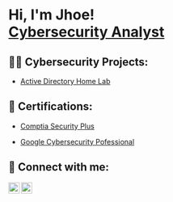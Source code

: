<h1>Hi, I'm Jhoe! <br/><a href="https://www.linkedin.com/in/joseph-igah/">Cybersecurity Analyst</a>
<h2>👨‍💻 Cybersecurity Projects:</h2>


  - [Active Directory Home Lab](https://github.com/joshmadakor1/Algorithms-Practice)


<h2> 📄 Certifications:</h2>


  - [Comptia Security Plus](https://github.com/joshmadakor1/Algorithms-Practice)

  - [Google Cybersecurity Pofessional](https://github.com/joshmadakor1/Algorithms-Practice)


<h2> 🤳 Connect with me:</h2>


[<img align="left" alt="Jhoe | LinkedIn" width="22px" src="https://cdn.jsdelivr.net/npm/simple-icons@v3/icons/linkedin.svg" />][linkedin]
[<img align="left" alt="Medium" width="22px" src="https://simpleicons.org/icons/medium.svg" />](https://medium.com/@ezejoeze)



[linkedin]: https://linkedin.com/in/joseph-igah

<!--
**joshmadakor1/joshmadakor1** is a ✨ _special_ ✨ repository because its `README.md` (this file) appears on your GitHub profile.

Here are some ideas to get you started:

- 🔭 I’m currently working on ...
- 🌱 I’m currently learning ...
- 👯 I’m looking to collaborate on ...
- 🤔 I’m looking for help with ...
- 💬 Ask me about ...
- 📫 How to reach me: ...
- 😄 Pronouns: ...
- ⚡ Fun fact: ...
-->
